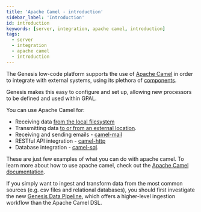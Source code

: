 ```yaml
---
title: 'Apache Camel - introduction'
sidebar_label: 'Introduction'
id: introduction
keywords: [server, integration, apache camel, introduction]
tags:
  - server
  - integration
  - apache camel
  - introduction
---
```


The Genesis low-code platform supports the use of [Apache Camel](https://camel.apache.org/) in order to integrate with external systems, using its plethora of [components](https://camel.apache.org/components/next/index.html).

Genesis makes this easy to configure and set up, allowing new processors to be defined and used within GPAL.

You can use Apache Camel for:

* Receiving data [from the local filesystem](../../../../getting-started/use-cases/loading-feed-data/overview/)
* Transmitting data [to or from an external location](../../../../getting-started/use-cases/loading-feed-data/sftp-and-encryption/).
* Receiving and sending emails - [camel-mail](https://camel.apache.org/components/3.21.x/mail-component.html)
* RESTful API integration - [camel-http](https://camel.apache.org/components/3.21.x/http-component.html)
* Database integration - [camel-sql](https://camel.apache.org/components/3.21.x/sql-component.html).

These are just few examples of what you can do with apache camel. To learn more about how to use apache camel, check out the [Apache Camel documentation](https://camel.apache.org/docs/).

If you simply want to ingest and transform data from the most common sources (e.g. csv files and relational databases), you should first investigate the new [Genesis Data Pipeline](../../../../server/integration/data-pipeline/introduction/), which offers a higher-level ingestion workflow than the Apache Camel DSL.
